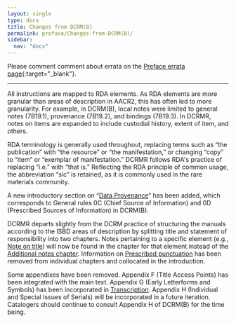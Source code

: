 ```yaml
---
layout: single
type: docs
title: Changes from DCRM(B)
permalink: preface/Changes-from-DCRM(B)/
sidebar:
  nav: "docs"
---
```


Please comment comment about errata on the [Preface errata page](https://docs.google.com/document/d/1KSt090ycV2BCt6I9vIpcknGrQcyXAK8WtRKg_WvYDEA/edit#heading=h.y9anqsiyq3ic){:target="_blank"}.

---

All instructions are mapped to RDA elements. As RDA elements are more granular than areas of description in AACR2, this has often led to more granularity. For example, in DCRM(B), local notes were limited to general notes (7B19.1), provenance (7B19.2), and bindings (7B19.3). In DCRMR, notes on items are expanded to include custodial history, extent of item, and others. 

RDA terminology is generally used throughout, replacing terms such as “the publication” with “the resource” or “the manifestation,” or changing “copy” to “item” or “exemplar of manifestation.” DCRMR follows RDA's practice of replacing “i.e.” with “that is.” Reflecting the RDA principle of common usage, the abbreviation “sic” is retained, as it is commonly used in the rare materials community.

A new introductory section on “[Data Provenance](/DCRMR/general-rules/Data-provenance/)” has been added, which corresponds to General rules 0C (Chief Source of Information) and 0D (Prescribed Sources of Information) in DCRM(B). 

DCRMR departs slightly from the DCRM practice of structuring the manuals according to the ISBD areas of description by splitting title and statement of responsibility into two chapters. Notes pertaining to a specific element (e.g., [Note on title](/DCRMR/title/Note-on-title/)) will now be found in the chapter for that element instead of the [Additional notes chapter](/DCRMR/additional-notes/). Information on [Prescribed punctuation](/DCRMR/general-rules/Prescribed-punctuation/) has been removed from individual chapters and collocated in the introduction.

Some appendixes have been removed. Appendix F (Title Access Points) has been integrated with the main text. Appendix G (Early Letterforms and Symbols) has been incorporated in [Transcription](/DCRMR/general-rules/Transcription/). Appendix H (Individual and Special Issues of Serials) will be incorporated in a future iteration. Catalogers should continue to consult Appendix H of DCRM(B) for the time being.
